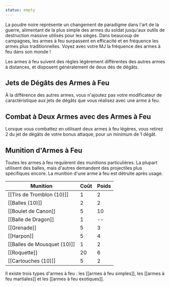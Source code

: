 ```yaml
---
status: empty
---
```

La poudre noire représente un changement de paradigme dans l'art de la guerre, alimentant de la plus simple des armes du soldat jusqu'aux outils de destruction massive utilisés pour les sièges. Dans beaucoup de campagnes, les armes à feu surpassent en efficacité et en fréquence les armes plus traditionnelles. Voyez avec votre MJ la fréquence des armes à feu dans son monde !

Les armes à feu suivent des règles légèrement différentes des autres armes à distances, et disposent généralement de deux dés de dégâts. 

## Jets de Dégâts des Armes à Feu

À la différence des autres armes, vous n'ajoutez pas votre modificateur de caractéristique aux jets de dégâts que vous réalisez avec une arme à feu.

## Combat à Deux Armes avec des Armes à Feu

Lorsque vous combattez en utilisant deux armes à feu légères, vous retirez 2 du jet de dégâts de votre bonus attaque, pour un minimum de 1 dégât.

## Munition d'Armes à Feu

Toutes les armes à feu requièrent des munitions particulières. La plupart utilisent des balles, mais d'autres demandent des projectiles plus spécifiques encore. La munition d'une arme à feu est détruite après usage.

| Munition                    | Coût | Poids |
| --------------------------- | ---- | ----- |
| [[Tirs de Tromblon (10)]]   | 1    | 2     |
| [[Balles (10)]]             | 2    | 2     |
| [[Boulet de Canon]]          | 5    | 10    |
| [[Balle de Dragon]]         | 1    | --    |
| [[Grenade]]                 | 5    | 3     |
| [[Harpon]]                  | 5    | 4     |
| [[Balles de Mousquet (10)]] | 1    | 2     |
| [[Roquette]]                  | 20   | 6     |
| [[Cartouches (10)]]         | 5    | 2     |

Il existe trois types d'armes à feu : les [[armes à feu simples]], les [[armes à feu martiales]] et les [[armes à feu exotiques]].